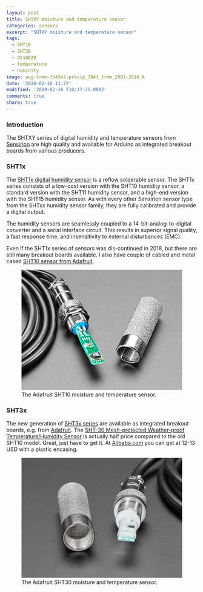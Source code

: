 ```yaml
---
layout: post
title: SHTXY moisture and temperature sensor
categories: sensors
excerpt: "SHTXY moisture and temperature sensor"
tags:
  - SHT10
  - SHT30
  - DS18B20
  - temperature
  - humidity
image: avg-trmm-3b43v7-precip_3B43_trmm_2001-2016_A
date: '2020-02-16 11:27'
modified: '2020-02-16 T18:17:25.000Z'
comments: true
share: true
---
```

<script src="https://karttur.github.io/common/assets/js/karttur/togglediv.js"></script>

### Introduction

The SHTXY series of digital humidity and temperature sensors from [Sensirion](https://www.sensirion.com) are high quality and available for Arduino as integrated breakout boards from various producers.

### SHT1x

The [SHT1x digital humidity sensor](https://www.sensirion.com/en/environmental-sensors/humidity-sensors/digital-humidity-sensors-for-accurate-measurements/) is a reflow solderable sensor. The SHT1x series consists of a low-cost version with the SHT10 humidity sensor, a standard version with the SHT11 humidity sensor, and a high-end version with the SHT15 humidity sensor. As with every other Sensirion sensor type from the SHTxx humidity sensor family, they are fully calibrated and provide a digital output.

The humidity sensors are seamlessly coupled to a 14-bit-analog-to-digital converter and a serial interface circuit. This results in superior signal quality, a fast response time, and insensitivity to external disturbances (EMC).

Even if the SHT1x series of sensors was dis-continued in 2018, but there are still many breakout boards available. I also have couple of cabled and metal cased [SHT10 sensor from Adafruit](https://www.adafruit.com/product/1298).

<figure>
<img src="../../images/sensor-SHT10-SM-temp-adafruit.png">
<figcaption> The Adafruit SHT10 moisture and temperature sensor. </figcaption>
</figure>

### SHT3x

The new generation of [SHT3x series](https://www.sensirion.com/en/environmental-sensors/humidity-sensors/digital-humidity-sensors-for-various-applications/) are available as integrated breakout boards, e.g. from [Adafruit](https://www.adafruit.com/product/2857). The [SHT-30 Mesh-protected Weather-proof Temperature/Humidity Sensor](https://www.adafruit.com/product/4099) is actually half price compared to the old SHT10 model. Great, just have to get it. At [Alibaba.com](https://www.alibaba.com/product-detail/Taidacent-SHT30-temperature-gauge-sensor-pi_60775152726.html?spm=a2700.details.maylikeexp.1.34566a84FkDeUQ) you can get at 12-13 USD with a plastic encasing.

<figure>
<img src="../../images/sensor-SHT30-SM-temp-adafruit.png">
<figcaption> The Adafruit SHT30 moisture and temperature sensor. </figcaption>
</figure>
